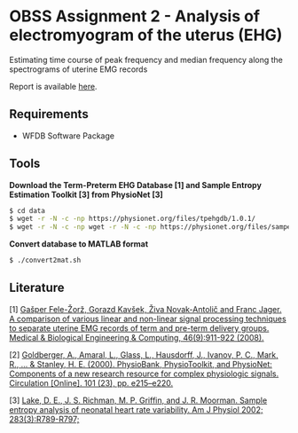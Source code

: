 # OBSS Assignment 2 - Analysis of electromyogram of the uterus (EHG)
Estimating time course of peak frequency and median frequency along the spectrograms of uterine EMG records

Report is available [here](./report.pdf).

## Requirements
 - WFDB Software Package

## Tools
**Download the Term-Preterm EHG Database [1] and Sample Entropy Estimation Toolkit [3] from PhysioNet [3]**

```bash
$ cd data
$ wget -r -N -c -np https://physionet.org/files/tpehgdb/1.0.1/
$ wget -r -N -c -np wget -r -N -c -np https://physionet.org/files/sampen/1.0.0/
```

**Convert database to MATLAB format**
```bash
$ ./convert2mat.sh
```

## Literature
[1] [Gašper Fele-Žorž, Gorazd Kavšek, Živa Novak-Antolič and Franc Jager. A comparison of various linear and non-linear signal processing techniques to separate uterine EMG records of term and pre-term delivery groups. Medical & Biological Engineering & Computing, 46(9):911-922 (2008).](https://www.researchgate.net/profile/Franc_Jager/publication/5416350_A_comparison_of_various_linear_and_non-linear_signal_processing_techniques_to_separate_uterine_EMG_records_of_term_and_pre-term_delivery_groups/links/5459fdac0cf26d5090ad3cd6.pdf)

[2] [Goldberger, A., Amaral, L., Glass, L., Hausdorff, J., Ivanov, P. C., Mark, R., ... & Stanley, H. E. (2000). PhysioBank, PhysioToolkit, and PhysioNet: Components of a new research resource for complex physiologic signals. Circulation [Online]. 101 (23), pp. e215–e220.](https://physionet.org/content/tpehgdb/1.0.1/)

[3] [Lake, D. E., J. S. Richman, M. P. Griffin, and J. R. Moorman. Sample entropy analysis of neonatal heart rate variability. Am J Physiol 2002; 283(3):R789-R797;](http://ajpregu.physiology.org/content/283/3/R789.abstract)
